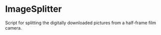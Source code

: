 # ImageSplitter
Script for splitting the digitally downloaded pictures from a half-frame film camera.
